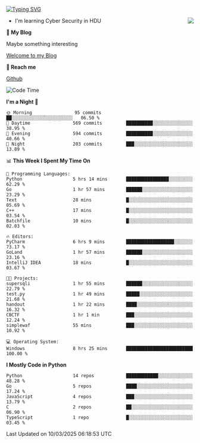 [![Typing SVG](https://readme-typing-svg.herokuapp.com?font=Fira+Code&pause=1000&random=false&width=450&height=60&lines=Hello+%F0%9F%91%8B%F0%9F%8F%BB;I'm+JBNRZ)](https://git.io/typing-svg)

<a href="#">
  <img align="right" src="https://github-readme-stats.vercel.app/api?username=JBNRZ&show_icons=true&bg_color=15,f2f7fd,E0EAFC" />
</a>

- I'm learning Cyber Security in HDU

 **🌱 My Blog**

Maybe something interesting

[Welcome to my Blog](https://jbnrz.com.cn/)

 **💬 Reach me** 

[Github](https://github.com/JBNRZ)


<!--START_SECTION:waka-->
![Code Time](http://img.shields.io/badge/Code%20Time-1%2C016%20hrs%2018%20mins-blue)

**I'm a Night 🦉** 

```text
🌞 Morning                95 commits          ██░░░░░░░░░░░░░░░░░░░░░░░   06.50 % 
🌆 Daytime                569 commits         ██████████░░░░░░░░░░░░░░░   38.95 % 
🌃 Evening                594 commits         ██████████░░░░░░░░░░░░░░░   40.66 % 
🌙 Night                  203 commits         ███░░░░░░░░░░░░░░░░░░░░░░   13.89 % 
```


📊 **This Week I Spent My Time On** 

```text
💬 Programming Languages: 
Python                   5 hrs 14 mins       ████████████████░░░░░░░░░   62.29 % 
Go                       1 hr 57 mins        ██████░░░░░░░░░░░░░░░░░░░   23.29 % 
Text                     28 mins             █░░░░░░░░░░░░░░░░░░░░░░░░   05.69 % 
C++                      17 mins             █░░░░░░░░░░░░░░░░░░░░░░░░   03.54 % 
Batchfile                10 mins             █░░░░░░░░░░░░░░░░░░░░░░░░   02.03 % 

🔥 Editors: 
PyCharm                  6 hrs 9 mins        ██████████████████░░░░░░░   73.17 % 
GoLand                   1 hr 57 mins        ██████░░░░░░░░░░░░░░░░░░░   23.16 % 
IntelliJ IDEA            18 mins             █░░░░░░░░░░░░░░░░░░░░░░░░   03.67 % 

🐱‍💻 Projects: 
supersqli                1 hr 55 mins        ██████░░░░░░░░░░░░░░░░░░░   22.79 % 
test.py                  1 hr 49 mins        █████░░░░░░░░░░░░░░░░░░░░   21.68 % 
handout                  1 hr 22 mins        ████░░░░░░░░░░░░░░░░░░░░░   16.32 % 
CBCTF                    1 hr 1 min          ███░░░░░░░░░░░░░░░░░░░░░░   12.24 % 
simplewaf                55 mins             ███░░░░░░░░░░░░░░░░░░░░░░   10.92 % 

💻 Operating System: 
Windows                  8 hrs 25 mins       █████████████████████████   100.00 % 
```

**I Mostly Code in Python** 

```text
Python                   14 repos            ████████████░░░░░░░░░░░░░   48.28 % 
Go                       5 repos             ████░░░░░░░░░░░░░░░░░░░░░   17.24 % 
JavaScript               4 repos             ███░░░░░░░░░░░░░░░░░░░░░░   13.79 % 
C                        2 repos             ██░░░░░░░░░░░░░░░░░░░░░░░   06.90 % 
TypeScript               1 repo              █░░░░░░░░░░░░░░░░░░░░░░░░   03.45 % 
```




 Last Updated on 10/03/2025 06:18:53 UTC
<!--END_SECTION:waka-->
